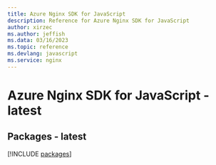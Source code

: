 ```yaml
---
title: Azure Nginx SDK for JavaScript
description: Reference for Azure Nginx SDK for JavaScript
author: xirzec
ms.author: jeffish
ms.data: 03/16/2023
ms.topic: reference
ms.devlang: javascript
ms.service: nginx
---
```

# Azure Nginx SDK for JavaScript - latest
## Packages - latest
[!INCLUDE [packages](nginx-index.md)]